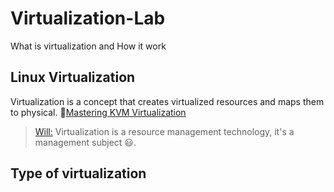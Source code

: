 # Virtualization-Lab
What is virtualization and How it work 


## Linux Virtualization
Virtualization is a concept that creates virtualized resources and maps them to physical. 👀[Mastering KVM Virtualization](https://www.packtpub.com/product/mastering-kvm-virtualization-second-edition/9781838828714)
> [Will:](https://github.com/MagicVin) Virtualization is a resource management technology, it's a management subject 😃.  
> 



## Type of virtualization

